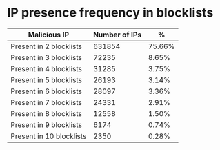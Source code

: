 # IP presence frequency in blocklists
| Malicious IP | Number of IPs | % |
|----|----|----|
| Present in 2 blocklists | 631854 | 75.66% |
| Present in 3 blocklists | 72235 | 8.65% |
| Present in 4 blocklists | 31285 | 3.75% |
| Present in 5 blocklists | 26193 | 3.14% |
| Present in 6 blocklists | 28097 | 3.36% |
| Present in 7 blocklists | 24331 | 2.91% |
| Present in 8 blocklists | 12558 | 1.50% |
| Present in 9 blocklists | 6174 | 0.74% |
| Present in 10 blocklists | 2350 | 0.28% |
